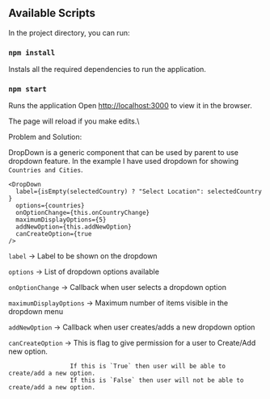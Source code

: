 ## Available Scripts

In the project directory, you can run:

### `npm install`

Instals all the required dependencies to run the application.

### `npm start`

Runs the application
Open [http://localhost:3000](http://localhost:3000) to view it in the browser.

The page will reload if you make edits.\




Problem and Solution:

DropDown is a generic component that can be used by parent to use dropdown feature. In the example I have used dropdown for showing `Countries and Cities`.
```
<DropDown 
  label={isEmpty(selectedCountry) ? "Select Location": selectedCountry }
  options={countries}
  onOptionChange={this.onCountryChange}
  maximumDisplayOptions={5}
  addNewOption={this.addNewOption}
  canCreateOption={true
/>
```

`label` -> Label to be shown on the dropdown

`options` -> List of dropdown options available

`onOptionChange` -> Callback when user selects a dropdown option

`maximumDisplayOptions` -> Maximum number of items visible in the dropdown menu

`addNewOption` -> Callback when user creates/adds a new dropdown option

`canCreateOption` -> This is flag to give permission for a user to Create/Add new option. 

                     If this is `True` then user will be able to create/add a new option.
                     If this is `False` then user will not be able to create/add a new option.
